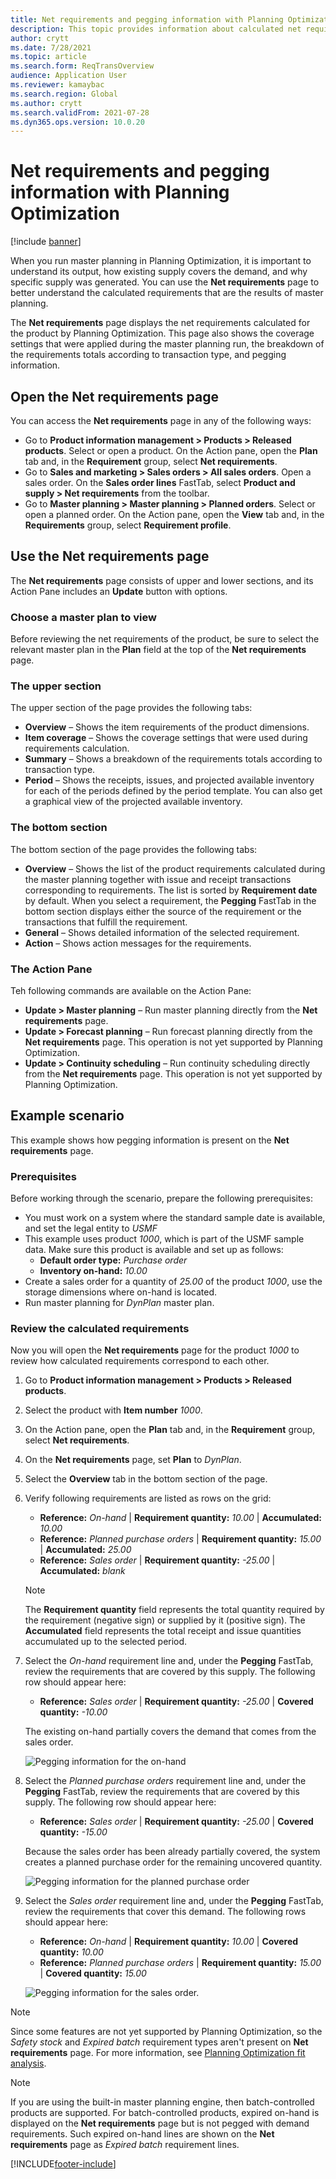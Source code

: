 ```yaml
---
title: Net requirements and pegging information with Planning Optimization
description: This topic provides information about calculated net requirements and pegging information in Planning Optimization.
author: crytt
ms.date: 7/28/2021
ms.topic: article
ms.search.form: ReqTransOverview
audience: Application User
ms.reviewer: kamaybac
ms.search.region: Global
ms.author: crytt
ms.search.validFrom: 2021-07-28
ms.dyn365.ops.version: 10.0.20
---
```


# Net requirements and pegging information with Planning Optimization

[!include [banner](../../includes/banner.md)]

When you run master planning in Planning Optimization, it is important to understand its output, how existing supply covers the demand, and why specific supply was generated. You can use the **Net requirements** page to better understand the calculated requirements that are the results of master planning.

The **Net requirements** page displays the net requirements calculated for the product by Planning Optimization. This page also shows the coverage settings that were applied during the master planning run, the breakdown of the requirements totals according to transaction type, and pegging information.

## Open the Net requirements page

You can access the **Net requirements** page in any of the following ways:

- Go to **Product information management > Products > Released products**. Select or open a product. On the Action pane, open the **Plan** tab and, in the **Requirement** group, select **Net requirements**.
- Go to **Sales and marketing > Sales orders > All sales orders**. Open a sales order. On the **Sales order lines** FastTab, select **Product and supply > Net requirements** from the toolbar.
- Go to **Master planning > Master planning > Planned orders**. Select or open a planned order. On the Action pane, open the **View** tab and, in the **Requirements** group, select **Requirement profile**.

## Use the Net requirements page

The **Net requirements** page consists of upper and lower sections, and its Action Pane includes an **Update** button with options.

### Choose a master plan to view

Before reviewing the net requirements of the product, be sure to select the relevant master plan in the **Plan** field at the top of the **Net requirements** page.

### The upper section

The upper section of the page provides the following tabs:

- **Overview** – Shows the item requirements of the product dimensions.
- **Item coverage** – Shows the coverage settings that were used during requirements calculation.
- **Summary** – Shows a breakdown of the requirements totals according to transaction type.
- **Period** – Shows the receipts, issues, and projected available inventory for each of the periods defined by the period template. You can also get a graphical view of the projected available inventory.

### The bottom section

The bottom section of the page provides the following tabs:

- **Overview** – Shows the list of the product requirements calculated during the master planning together with issue and receipt transactions corresponding to requirements. The list is sorted by **Requirement date** by default. When you select a requirement, the **Pegging** FastTab in the bottom section displays either the source of the requirement or the transactions that fulfill the requirement.
- **General** – Shows detailed information of the selected requirement.
- **Action** – Shows action messages for the requirements.

### The Action Pane

Teh following commands are available on the Action Pane:

- **Update \> Master planning** – Run master planning directly from the **Net requirements** page.
- **Update \> Forecast planning** – Run forecast planning directly from the **Net requirements** page. This operation is not yet supported by Planning Optimization.
- **Update \> Continuity scheduling** – Run continuity scheduling directly from the **Net requirements** page. This operation is not yet supported by Planning Optimization.

## Example scenario

This example shows how pegging information is present on the **Net requirements** page.

### Prerequisites

Before working through the scenario, prepare the following prerequisites:

- You must work on a system where the standard sample date is available, and set the legal entity to *USMF*
- This example uses product *1000*, which is part of the USMF sample data. Make sure this product is available and set up as follows:
  - **Default order type:** *Purchase order*
  - **Inventory on-hand:** *10.00*
- Create a sales order for a quantity of *25.00* of the product *1000*, use the storage dimensions where on-hand is located.
- Run master planning for *DynPlan* master plan.

### Review the calculated requirements

Now you will open the **Net requirements** page for the product *1000* to review how calculated requirements correspond to each other.

1. Go to **Product information management > Products > Released products**.
1. Select the product with **Item number** *1000*.
1. On the Action pane, open the **Plan** tab and, in the **Requirement** group, select **Net requirements**.
1. On the **Net requirements** page, set **Plan** to *DynPlan*.
1. Select the **Overview** tab in the bottom section of the page.
1. Verify following requirements are listed as rows on the grid:

    - **Reference:** *On-hand* | **Requirement quantity:** *10.00* | **Accumulated:** *10.00*
    - **Reference:** *Planned purchase orders* | **Requirement quantity:** *15.00* | **Accumulated:** *25.00*
    - **Reference:** *Sales order* | **Requirement quantity:** *-25.00* | **Accumulated:** *blank*

    > [!NOTE]
    > The **Requirement quantity** field represents the total quantity required by the requirement (negative sign) or supplied by it (positive sign). The **Accumulated** field represents the total receipt and issue quantities accumulated up to the selected period.

1. Select the *On-hand* requirement line and, under the **Pegging** FastTab, review the requirements that are covered by this supply. The following row should appear here:

    - **Reference:** *Sales order* | **Requirement quantity:** *-25.00* | **Covered quantity:** *-10.00*

    The existing on-hand partially covers the demand that comes from the sales order.

    ![Pegging information for the on-hand](media/pegging-on-hand.png "Pegging information for the on-hand")

1. Select the *Planned purchase orders* requirement line and, under the **Pegging** FastTab, review the requirements that are covered by this supply. The following row should appear here:

    - **Reference:** *Sales order* | **Requirement quantity:** *-25.00* | **Covered quantity:** *-15.00*

    Because the sales order has been already partially covered, the system creates a planned purchase order for the remaining uncovered quantity.

    ![Pegging information for the planned purchase order](media/pegging-planned-purchase-order.png "Pegging information for the planned purchase order")

1. Select the *Sales order* requirement line and, under the **Pegging** FastTab, review the requirements that cover this demand. The following rows should appear here:

    - **Reference:** *On-hand* | **Requirement quantity:** *10.00* | **Covered quantity:** *10.00*
    - **Reference:** *Planned purchase orders* | **Requirement quantity:** *15.00* | **Covered quantity:** *15.00*

    ![Pegging information for the sales order.](media/pegging-planned-purchase-order.png "Pegging information for the sales order")

> [!NOTE]
> Since some features are not yet supported by Planning Optimization, so the *Safety stock* and *Expired batch* requirement types aren't present on **Net requirements** page. For more information, see [Planning Optimization fit analysis](planning-optimization-fit-analysis.md).

> [!NOTE]
> If you are using the built-in master planning engine, then batch-controlled products are supported. For batch-controlled products, expired on-hand is displayed on the **Net requirements** page but is not pegged with demand requirements. Such expired on-hand lines are shown on the **Net requirements** page as *Expired batch* requirement lines.

[!INCLUDE[footer-include](../../../includes/footer-banner.md)]